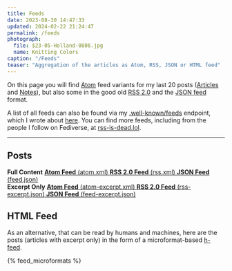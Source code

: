 ```yaml
---
title: Feeds
date: 2023-08-30 14:47:33
updated: 2024-02-22 21:24:47
permalink: /feeds
photograph:
  file: $23-05-Holland-0806.jpg
  name: Knitting Colors
caption: "/Feeds"
teaser: "Aggregation of the articles as Atom, RSS, JSON or HTML feed"
---
```


On this page you will find [Atom](https://en.wikipedia.org/wiki/Atom_(web_standard)) feed variants for my last 20 posts ([Articles](/archives) and [Notes](notes)), but also some in the good old [RSS 2.0](https://en.wikipedia.org/wiki/RSS) and the [JSON feed](https://en.wikipedia.org/wiki/JSON_Feed) format.

A list of all feeds can also be found via my [.well-known/feeds](/.well-known/feeds) endpoint, which I wrote about [here](/post/My-well-known-feeds-and-thoughts-beyond/). You can find more feeds, including from the people I follow on Fediverse, at [rss-is-dead.lol](https://rss-is-dead.lol/user?profileUrl=https%3A%2F%2Findieweb.social%2Fusers%2Fkiko).

---

<section class="feeds">

## Posts

<div class="feed-group">
  <strong>Full Content</strong>
  <!-- TODO: Tag Plugins are not working here: see https://github.com/hexojs/hexo/issues/4713
  {% feed_link "feed-posts-atom-full", "atom" %}
  {% feed_link "feed-posts-rss-full", "rss" %}
  {% feed_link "feed-posts-json-full", "json" %}
  -->
  <a href="/atom.xml" class="atom site-default">
    <span><strong>Atom Feed</strong> (atom.xml)</span>
  </a>
  <a href="/rss.xml" class="rss">
    <span><strong>RSS 2.0 Feed</strong> (rss.xml)</span>
  </a>
  <a href="/feed.json" class="json">
    <span><strong>JSON Feed</strong> (feed.json)</span>
  </a>
</div>

<div class="feed-group">
  <strong>Excerpt Only</strong>
  <!-- TODO: Tag Plugins are not working here: see https://github.com/hexojs/hexo/issues/4713
  {% feed_link "feed-posts-atom-excerpt", "atom" %}
  {% feed_link "feed-posts-rss-excerpt", "rss" %}
  {% feed_link "feed-posts-json-excerpt", "json" %} -->

  <a href="/atom-excerpt.xml" class="atom">
    <span><strong>Atom Feed</strong> (atom-excerpt.xml)</span>
  </a>
  <a href="/rss-excerpt.xml" class="rss">
    <span><strong>RSS 2.0 Feed</strong> (rss-excerpt.json)</span>
  </a>
  <a href="/feed-excerpt.json" class="json">
    <span><strong>JSON Feed</strong> (feed-excerpt.json)</span>
  </a>
</div>

</section>

<section class="mf2feed">

  ## HTML Feed

  As an alternative, that can be read by humans and machines, here are the posts (articles with excerpt only) in the form of a microformat-based [h-feed](https://microformats.org/wiki/h-feed).

  <!-- TODO: Tag Plugins are not working here: see https://github.com/hexojs/hexo/issues/4713 ... Workaround: placeholder replacement in generator-dynamic-feeds.js
   -->
   {% feed_microformats %}
  
</section>